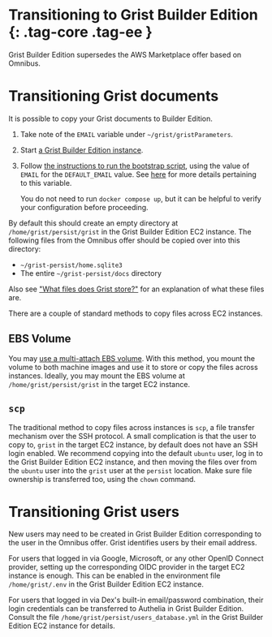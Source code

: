 Transitioning to Grist Builder Edition {: .tag-core .tag-ee }
=============

Grist Builder Edition supersedes the AWS Marketplace offer based on
Omnibus.

# Transitioning Grist documents

It is possible to copy your Grist documents to Builder Edition.

1. Take note of the `EMAIL` variable under `~/grist/gristParameters`.
2. Start [a Grist Builder Edition instance](../aws-marketplace).
3. Follow [the instructions to run the bootstrap
   script](https://github.com/gristlabs/grist-pack/tree/main/dist#quickstart),
   using the value of `EMAIL` for the `DEFAULT_EMAIL` value. See
   [here](../../self-managed#what-is-the-administrative-account) for
   more details pertaining to this variable.
   
   You do not need to run `docker compose up`, but it can be helpful
   to verify your configuration before proceeding.

By default this should create an empty directory at
`/home/grist/persist/grist` in the Grist Builder Edition EC2 instance.
The following files from the Omnibus offer should be copied over into
this directory:

* `~/grist-persist/home.sqlite3`
* The entire `~/grist-persist/docs` directory

Also see ["What files does Grist
store?"](../../self-managed#what-files-does-grist-store) for an
explanation of what these files are.

There are a couple of standard methods to copy files across EC2
instances.

## EBS Volume

You may [use a multi-attach EBS
volume](https://docs.aws.amazon.com/ebs/latest/userguide/working-with-multi-attach.html).
With this method, you mount the volume to both machine images and use
it to store or copy the files across instances. Ideally, you may mount
the EBS volume at `/home/grist/persist/grist` in the target EC2
instance.

## `scp`

The traditional method to copy files across instances is `scp`, a file
transfer mechanism over the SSH protocol. A small complication is that
the user to copy to, `grist` in the target EC2 instance, by default
does not have an SSH login enabled. We recommend copying into the default
`ubuntu` user, log in to the Grist Builder Edition EC2 instance, and
then moving the files over from the `ubuntu` user into the `grist`
user at the `persist` location. Make sure file ownership is
transferred too, using the `chown` command.

# Transitioning Grist users

New users may need to be created in Grist Builder Edition
corresponding to the user in the Omnibus offer. Grist identifies users
by their email address.

For users that logged in via Google, Microsoft, or any other OpenID
Connect provider, setting up the corresponding OIDC provider in the
target EC2 instance is enough. This can be enabled in the environment
file `/home/grist/.env` in the Grist Builder Edition EC2 instance.

For users that logged in via Dex's built-in email/password
combination, their login credentials can be transferred to Authelia in
Grist Builder Edition. Consult the file
`/home/grist/persist/users_database.yml` in the Grist Builder Edition
EC2 instance for details.
